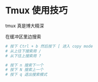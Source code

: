 
# Tmux 使用技巧

tmux 真是博大精深

在缓冲区里边搜索
```bash
# 按下 Ctrl + b 然后按下 [ 进入 copy mode
# 从上往下搜索用 /
# 从下往上搜索用 ?

# 按下 n 搜索下一个
# 按下 N 搜索上一个
# 按下 q 退出搜索模式
```
